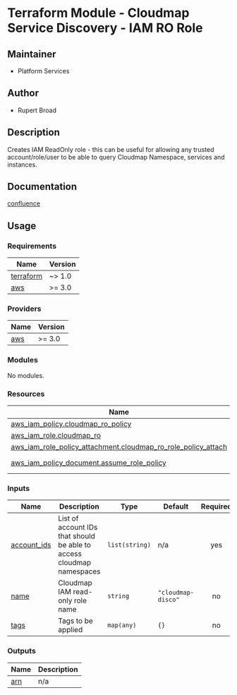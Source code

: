 # Terraform Module - Cloudmap Service Discovery - IAM RO Role

## Maintainer

* Platform Services

## Author

* Rupert Broad

## Description

Creates IAM ReadOnly role - this can be useful for allowing any trusted account/role/user to be able to query Cloudmap Namespace, services and instances. 

## Documentation

[confluence](https://ohpendev.atlassian.net/wiki/spaces/CCE/pages/2062320795/Terraform+Modules)

## Usage

<!--- BEGIN_TF_DOCS --->
### Requirements

| Name | Version |
|------|---------|
| <a name="requirement_terraform"></a> [terraform](#requirement\_terraform) | ~> 1.0 |
| <a name="requirement_aws"></a> [aws](#requirement\_aws) | >= 3.0 |

### Providers

| Name | Version |
|------|---------|
| <a name="provider_aws"></a> [aws](#provider\_aws) | >= 3.0 |

### Modules

No modules.

### Resources

| Name | Type |
|------|------|
| [aws_iam_policy.cloudmap_ro_policy](https://registry.terraform.io/providers/hashicorp/aws/latest/docs/resources/iam_policy) | resource |
| [aws_iam_role.cloudmap_ro](https://registry.terraform.io/providers/hashicorp/aws/latest/docs/resources/iam_role) | resource |
| [aws_iam_role_policy_attachment.cloudmap_ro_role_policy_attach](https://registry.terraform.io/providers/hashicorp/aws/latest/docs/resources/iam_role_policy_attachment) | resource |
| [aws_iam_policy_document.assume_role_policy](https://registry.terraform.io/providers/hashicorp/aws/latest/docs/data-sources/iam_policy_document) | data source |

### Inputs

| Name | Description | Type | Default | Required |
|------|-------------|------|---------|:--------:|
| <a name="input_account_ids"></a> [account\_ids](#input\_account\_ids) | List of account IDs that should be able to access cloudmap namespaces | `list(string)` | n/a | yes |
| <a name="input_name"></a> [name](#input\_name) | Cloudmap IAM read-only role name | `string` | `"cloudmap-disco"` | no |
| <a name="input_tags"></a> [tags](#input\_tags) | Tags to be applied | `map(any)` | `{}` | no |

### Outputs

| Name | Description |
|------|-------------|
| <a name="output_arn"></a> [arn](#output\_arn) | n/a |

<!--- END_TF_DOCS --->
